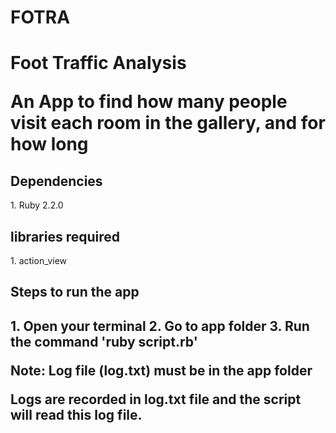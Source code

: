 <h1>FOTRA<h1>
<p>Foot Traffic Analysis</p>

<p>An App to find how many people visit each room in the gallery, and for how long</p>

<h2>Dependencies</h2>
1. Ruby 2.2.0

<h2>libraries required</h2>
1. action_view

<h2>Steps to run the app<h2>
1. Open your terminal
2. Go to app folder
3. Run the command 'ruby script.rb'

Note: Log file (log.txt) must be in the app folder


Logs are recorded in log.txt file and the script will read this log file.